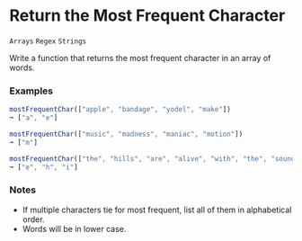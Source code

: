 # Return the Most Frequent Character

`Arrays` `Regex` `Strings`

Write a function that returns the most frequent character in an array of words.

### Examples

```js
mostFrequentChar(["apple", "bandage", "yodel", "make"])
➞ ["a", "e"]

mostFrequentChar(["music", "madness", "maniac", "motion"])
➞ ["m"]

mostFrequentChar(["the", "hills", "are", "alive", "with", "the", "sound", "of", "music"])
➞ ["e", "h", "i"]
```

### Notes

- If multiple characters tie for most frequent, list all of them in alphabetical order.
- Words will be in lower case.
